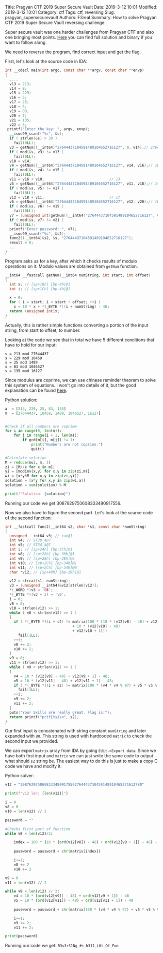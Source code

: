 Title: Pragyan CTF 2019 Super Secure Vault
Date: 2019-3-12 10:01
Modified: 2019-3-12 10:01
Category: ctf
Tags: ctf, reversing
Slug: pragyan_supersecurevault
Authors: F3real
Summary: How to solve Pragyan CTF 2019 Super Secure Vault reversing challenge

Super secure vault was one harder challenges from Pragyan CTF and also one bringing most points. [Here](https://github.com/F3real/ctf_solutions/tree/master/2019/pragyan/SuperSecureVault) you can find full solution and binary if you want to follow along.

We need to reverse the program, find correct input and get the flag.

First, let's look at the source code in IDA:

~~~c
int __cdecl main(int argc, const char **argv, const char **envp)
{
  ....
  v13 = 213;
  v14 = 8;
  v15 = 229;
  v16 = 5;
  v17 = 25;
  v18 = 4;
  v19 = 83;
  v20 = 7;
  v21 = 135;
  v22 = 5;
 printf("Enter the key: ", argv, envp);
  __isoc99_scanf("%s", &s);
  if ( strlen(&s) > 30 )
    fail(0LL);
  v3 = getNum((__int64)"27644437104591489104652716127", 0, v14);// 27644437
  if ( mod(&s, v3) != v13 )
    fail(0LL);
  v10 = v14;
  v4 = getNum((__int64)"27644437104591489104652716127", v14, v16);// 10459
  if ( mod(&s, v4) != v15 )
    fail(0LL);
  v11 = v16 + v10;                              // 13
  v5 = getNum((__int64)"27644437104591489104652716127", v11, v18);// 1489
  if ( mod(&s, v5) != v17 )
    fail(0LL);
  v12 = v18 + v11;                              // 17
  v6 = getNum((__int64)"27644437104591489104652716127", v12, v20);// 1046527
  if ( mod(&s, v6) != v19 )
    fail(0LL);
  v7 = (unsigned int)getNum((__int64)"27644437104591489104652716127", v20 + v12, v22);// 16127
  if ( mod(&s, v7) != v21 )
    fail(0LL);
  printf("Enter password: ", v7);
  __isoc99_scanf("%s", &s2);
  func2((__int64)&s2, &s, "27644437104591489104652716127");
  result = 0;
  ...
}
~~~

Program asks us for a key, after which it checks results of modulo operations on it. Modulo values are obtained from `getNum` function.

~~~c
__int64 __fastcall getNum(__int64 numString, int start, int offset)
{
  int x; // [sp+18h] [bp-8h]@1
  int i; // [sp+1Ch] [bp-4h]@1

  x = 0;
  for ( i = start; i < start + offset; ++i )
    x = 10 * x + *(_BYTE *)(i + numString) - 48;
  return (unsigned int)x;
}
~~~

Actually, this is rather simple functions converting a portion of the input string, from start to offset, to number.

Looking at the code we see that in total we have 5 different conditions that have to hold for our input:

~~~text
s = 213 mod 27644437
s = 229 mod 10459
s = 25 mod 1489
s = 83 mod 1046527
s = 135 mod 16127
~~~

Since modulus are coprime, we can use chinese reminder theorem to solve this system of equations. I won't go into details of it, but the good explanation can be found [here](http://homepages.math.uic.edu/~leon/mcs425-s08/handouts/chinese_remainder.pdf).

Python solution:

~~~python
a  = [213, 229, 25, 83, 135]
m  = [27644437, 10459, 1489, 1046527, 16127]


#Check if all numbers are coprime
for i in range(0, len(m)):
    for j in range(i + 1, len(m)):
        if gcd(m[i], m[j]) != 1:
            print("Numbers are not coprime.")
            quit()

#Calculate solution            
M = reduce(mul, m, 1)
zi = [M//x for x in m];
yi = [modinv(x,y) for x,y in zip(zi,m)]  
wi = [x*y%M for x,y in zip(zi,yi)]
solution = [x*y for x,y in zip(wi,a)]
solution = sum(solution) % M

print(f"Solution: {solution}")
~~~

Running our code we get 3087629750608333480917556.

Now we also have to figure the second part. Let's look at the source code of the second function:

~~~c
int __fastcall func2(__int64 s2, char *s1, const char *numString)
{
  unsigned __int64 v3; // rax@1
  int v4; // ST30_4@7
  int v5; // ST34_4@7
  int i; // [sp+24h] [bp-3Ch]@1
  int v8; // [sp+28h] [bp-38h]@1
  int v9; // [sp+28h] [bp-38h]@6
  int v10; // [sp+2Ch] [bp-34h]@1
  int v11; // [sp+2Ch] [bp-34h]@6
  char *v12; // [sp+40h] [bp-20h]@1

  v12 = strcat(s1, numString);
  v3 = (unsigned __int64)&v12[strlen(v12)];
  *(_WORD *)v3 = '08';
  *(_BYTE *)(v3 + 2) = '\0';
  i = 0;
  v8 = 0;
  v10 = strlen(v12) >> 1;
  while ( v8 < strlen(v12) >> 1 )
  {
    if ( *(_BYTE *)(i + s2) != matrix[100 * (10 * (v12[v8] - 48) + v12[v8 + 1] - 48) - 48 
                               + 10 * (v12[v10] - 48)
                               + v12[v10 + 1]])
      fail(1LL);
    ++i;
    v8 += 2;
    v10 += 2;
  }
  v9 = 0;
  v11 = strlen(v12) >> 1;
  while ( v9 < strlen(v12) >> 1 )
  {
    v4 = 10 * (v12[v9] - 48) + v12[v9 + 1] - 48;
    v5 = 10 * (v12[v11] - 48) + v12[v11 + 1] - 48;
    if ( *(_BYTE *)(i + s2) != matrix[100 * (v4 * v4 % 97) + v5 * v5 % 97] )
      fail(1LL);
    ++i;
    v9 += 2;
    v11 += 2;
  }
  puts("Your Skills are really great. Flag is:");
  return printf("pctf{%s}\n", s2);
}
~~~

Our first input is concatenated with string constant `numString` and later expanded with `80`. This string is used with hardcoded `matrix` to check the second input we provided.

We can export `matrix` array from IDA by going `Edit->Export data`. Since we have both first input and `matrix` we can just write the same code to output what should `s2` string be. The easiest way to do this is just to make a copy C code we have and modify it.

Python solver:

~~~python
v12 = "30876297506083334809175562764443710459148910465271612780"

print(f"v12 len: {len(v12)}")

i = 0
v8 = 0
v10 = len(v12) // 2

password = ""

#Checks first part of function
while v8 < len(v12)/2:

    index = 100 * (10 * (ord(v12[v8]) - 48) + ord(v12[v8 + 1]) - 48) - 48 + 10 * ( ord(v12[v10]) - 48) + ord(v12[v10 + 1])
    
    password = password + chr(matrix[index])

    i+=1;
    v8 += 2
    v10 += 2

v9 = 0
v11 = len(v12) // 2

while v9 < len(v12) // 2:
    v4 = 10 * (ord(v12[v9]) - 48) + ord(v12[v9 + 1]) - 48
    v5 = 10 * (ord(v12[v11]) - 48) + ord(v12[v11 + 1]) - 48
    
    password = password + chr(matrix[100 * (v4 * v4 % 97) + v5 * v5 % 97])

    i+=1;
    v9 += 2;
    v11 += 2;

print(password)
~~~

Running our code we get: `R3v3rS1Ng_#s_h311_L0t_Of_Fun`